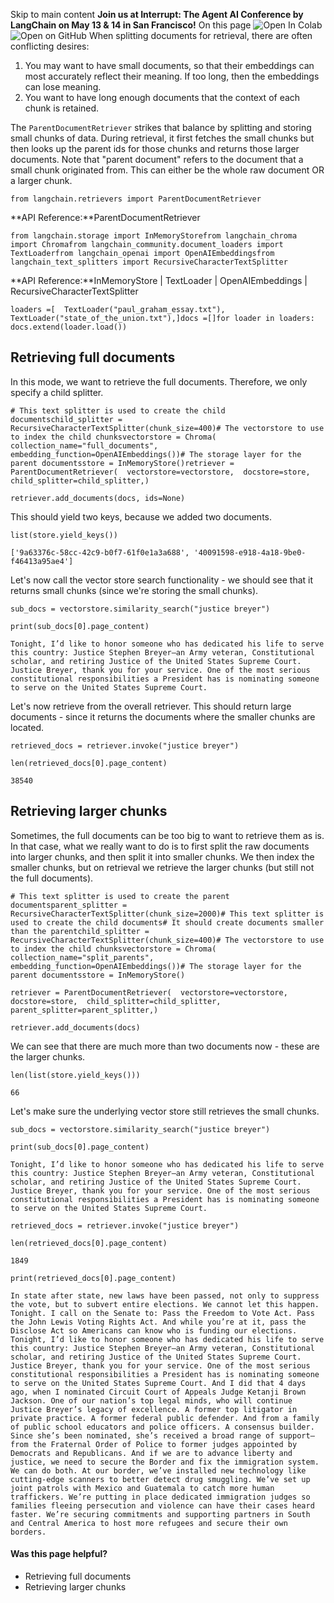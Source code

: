 Skip to main content
**Join us at Interrupt: The Agent AI Conference by LangChain on May 13 & 14 in San Francisco!**
On this page
![Open In Colab](https://colab.research.google.com/assets/colab-badge.svg)![Open on GitHub](https://img.shields.io/badge/Open%20on%20GitHub-grey?logo=github&logoColor=white)
When splitting documents for retrieval, there are often conflicting desires:
  1. You may want to have small documents, so that their embeddings can most accurately reflect their meaning. If too long, then the embeddings can lose meaning.
  2. You want to have long enough documents that the context of each chunk is retained.


The `ParentDocumentRetriever` strikes that balance by splitting and storing small chunks of data. During retrieval, it first fetches the small chunks but then looks up the parent ids for those chunks and returns those larger documents.
Note that "parent document" refers to the document that a small chunk originated from. This can either be the whole raw document OR a larger chunk.
```
from langchain.retrievers import ParentDocumentRetriever
```

**API Reference:**ParentDocumentRetriever
```
from langchain.storage import InMemoryStorefrom langchain_chroma import Chromafrom langchain_community.document_loaders import TextLoaderfrom langchain_openai import OpenAIEmbeddingsfrom langchain_text_splitters import RecursiveCharacterTextSplitter
```

**API Reference:**InMemoryStore | TextLoader | OpenAIEmbeddings | RecursiveCharacterTextSplitter
```
loaders =[  TextLoader("paul_graham_essay.txt"),  TextLoader("state_of_the_union.txt"),]docs =[]for loader in loaders:  docs.extend(loader.load())
```

## Retrieving full documents​
In this mode, we want to retrieve the full documents. Therefore, we only specify a child splitter.
```
# This text splitter is used to create the child documentschild_splitter = RecursiveCharacterTextSplitter(chunk_size=400)# The vectorstore to use to index the child chunksvectorstore = Chroma(  collection_name="full_documents", embedding_function=OpenAIEmbeddings())# The storage layer for the parent documentsstore = InMemoryStore()retriever = ParentDocumentRetriever(  vectorstore=vectorstore,  docstore=store,  child_splitter=child_splitter,)
```

```
retriever.add_documents(docs, ids=None)
```

This should yield two keys, because we added two documents.
```
list(store.yield_keys())
```

```
['9a63376c-58cc-42c9-b0f7-61f0e1a3a688', '40091598-e918-4a18-9be0-f46413a95ae4']
```

Let's now call the vector store search functionality - we should see that it returns small chunks (since we're storing the small chunks).
```
sub_docs = vectorstore.similarity_search("justice breyer")
```

```
print(sub_docs[0].page_content)
```

```
Tonight, I’d like to honor someone who has dedicated his life to serve this country: Justice Stephen Breyer—an Army veteran, Constitutional scholar, and retiring Justice of the United States Supreme Court. Justice Breyer, thank you for your service. One of the most serious constitutional responsibilities a President has is nominating someone to serve on the United States Supreme Court.
```

Let's now retrieve from the overall retriever. This should return large documents - since it returns the documents where the smaller chunks are located.
```
retrieved_docs = retriever.invoke("justice breyer")
```

```
len(retrieved_docs[0].page_content)
```

```
38540
```

## Retrieving larger chunks​
Sometimes, the full documents can be too big to want to retrieve them as is. In that case, what we really want to do is to first split the raw documents into larger chunks, and then split it into smaller chunks. We then index the smaller chunks, but on retrieval we retrieve the larger chunks (but still not the full documents).
```
# This text splitter is used to create the parent documentsparent_splitter = RecursiveCharacterTextSplitter(chunk_size=2000)# This text splitter is used to create the child documents# It should create documents smaller than the parentchild_splitter = RecursiveCharacterTextSplitter(chunk_size=400)# The vectorstore to use to index the child chunksvectorstore = Chroma(  collection_name="split_parents", embedding_function=OpenAIEmbeddings())# The storage layer for the parent documentsstore = InMemoryStore()
```

```
retriever = ParentDocumentRetriever(  vectorstore=vectorstore,  docstore=store,  child_splitter=child_splitter,  parent_splitter=parent_splitter,)
```

```
retriever.add_documents(docs)
```

We can see that there are much more than two documents now - these are the larger chunks.
```
len(list(store.yield_keys()))
```

```
66
```

Let's make sure the underlying vector store still retrieves the small chunks.
```
sub_docs = vectorstore.similarity_search("justice breyer")
```

```
print(sub_docs[0].page_content)
```

```
Tonight, I’d like to honor someone who has dedicated his life to serve this country: Justice Stephen Breyer—an Army veteran, Constitutional scholar, and retiring Justice of the United States Supreme Court. Justice Breyer, thank you for your service. One of the most serious constitutional responsibilities a President has is nominating someone to serve on the United States Supreme Court.
```

```
retrieved_docs = retriever.invoke("justice breyer")
```

```
len(retrieved_docs[0].page_content)
```

```
1849
```

```
print(retrieved_docs[0].page_content)
```

```
In state after state, new laws have been passed, not only to suppress the vote, but to subvert entire elections. We cannot let this happen. Tonight. I call on the Senate to: Pass the Freedom to Vote Act. Pass the John Lewis Voting Rights Act. And while you’re at it, pass the Disclose Act so Americans can know who is funding our elections. Tonight, I’d like to honor someone who has dedicated his life to serve this country: Justice Stephen Breyer—an Army veteran, Constitutional scholar, and retiring Justice of the United States Supreme Court. Justice Breyer, thank you for your service. One of the most serious constitutional responsibilities a President has is nominating someone to serve on the United States Supreme Court. And I did that 4 days ago, when I nominated Circuit Court of Appeals Judge Ketanji Brown Jackson. One of our nation’s top legal minds, who will continue Justice Breyer’s legacy of excellence. A former top litigator in private practice. A former federal public defender. And from a family of public school educators and police officers. A consensus builder. Since she’s been nominated, she’s received a broad range of support—from the Fraternal Order of Police to former judges appointed by Democrats and Republicans. And if we are to advance liberty and justice, we need to secure the Border and fix the immigration system. We can do both. At our border, we’ve installed new technology like cutting-edge scanners to better detect drug smuggling. We’ve set up joint patrols with Mexico and Guatemala to catch more human traffickers. We’re putting in place dedicated immigration judges so families fleeing persecution and violence can have their cases heard faster. We’re securing commitments and supporting partners in South and Central America to host more refugees and secure their own borders.
```

#### Was this page helpful?
  * Retrieving full documents
  * Retrieving larger chunks



